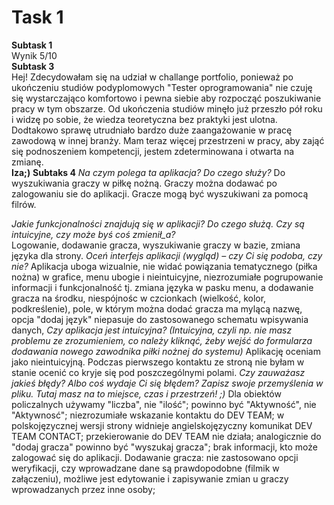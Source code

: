 # Task 1
**Subtask 1**  
Wynik 5/10  
**Subtask 3**  
Hej! Zdecydowałam się na udział w challange portfolio, ponieważ po ukończeniu studiów podyplomowych "Tester oprogramowania" nie czuję się wystarczająco komfortowo i pewna siebie aby rozpocząć poszukiwanie pracy w tym obszarze. Od ukończenia studiów minęło już przeszło pół roku i widzę po sobie, że wiedza teoretyczna bez praktyki jest ulotna. Dodtakowo sprawę utrudniało bardzo duże zaangażowanie w pracę zawodową w innej branży. Mam teraz więcej przestrzeni w pracy, aby zająć się podnoszeniem kompetencji, jestem zdeterminowana i otwarta na zmianę.  
**Iza;)**
**Subtaks 4**
*Na czym polega ta aplikacja? Do czego służy?*    Do wyszukiwania graczy w piłkę nożną. Graczy można dodawać po zalogowaniu sie do aplikacji. Gracze mogą być wyszukiwani za pomocą filrów.

*Jakie funkcjonalności znajdują się w aplikacji? Do czego służą. Czy są intuicyjne, czy może byś coś zmienił_a?*  
Logowanie, dodawanie gracza, wyszukiwanie graczy w bazie, zmiana języka dla strony.
*Oceń interfejs aplikacji (wygląd) – czy Ci się podoba, czy nie?* Aplikacja uboga wizualnie, nie widać powiązania tematycznego (piłka nożna) w grafice, menu ubogie i nieintuicyjne, niezrozumiałe pogrupowanie informacji i funkcjonalność tj. zmiana języka w pasku menu, a dodawanie gracza na środku,  niespójnośc w czcionkach (wielkość, kolor, podkreślenie), pole, w którym można dodać gracza ma mylącą nazwę, opcja "dodaj język" niepasuje do zastosowanego schematu wpisywania danych, 
*Czy aplikacja jest intuicyjna? (Intuicyjna, czyli np. nie masz problemu ze zrozumieniem, co należy kliknąć, żeby wejść do formularza dodawania nowego zawodnika piłki nożnej do systemu)*
Aplikację oceniam jako nieintuicyjną. Podczas pierwszego kontaktu ze stroną nie byłam w stanie ocenić co kryje się pod poszczególnymi polami.
*Czy zauważasz jakieś błędy? Albo coś wydaje Ci się błędem? Zapisz swoje przemyślenia w pliku. Tutaj masz na to miejsce, czas i przestrzeń! ;)* 
Dla obiektów policzalnych używamy "liczba", nie "ilość"; powinno być "Aktywność", nie "Aktywnosć"; niezrozumiałe wskazanie kontaktu do DEV TEAM; w polskojęzycznej wersji strony widnieje angielskojęzyczny komunikat DEV TEAM CONTACT; przekierowanie do DEV TEAM nie działa; analogicznie do "dodaj gracza" powinno być "wyszukaj gracza"; brak informacji, kto może zalogować się do aplikacji. Dodawanie gracza: nie zastosowano opcji weryfikacji, czy wprowadzane dane są prawdopodobne (filmik w załączeniu), możliwe jest edytowanie i zapisywanie zmian u graczy wprowadzanych przez inne osoby;
